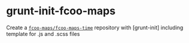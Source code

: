 # grunt-init-fcoo-maps
Create a [`fcoo-maps/fcoo-maps-time`](https://github.com/FCOO/fcoo-maps) repository with [grunt-init] including template for .js and .scss files
